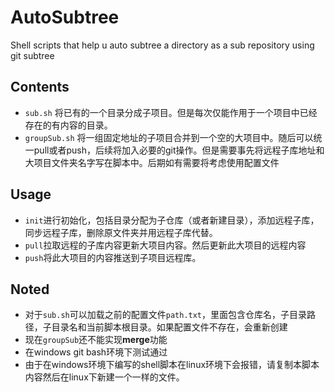 # AutoSubtree
Shell scripts that help u auto subtree a directory as a sub repository using git subtree

## Contents
- `sub.sh` 将已有的一个目录分成子项目。但是每次仅能作用于一个项目中已经存在的有内容的目录。
- `groupSub.sh` 
将一组固定地址的子项目合并到一个空的大项目中。随后可以统一pull或者push，后续将加入必要的git操作。但是需要事先将远程子库地址和大项目文件夹名字写在脚本中。后期如有需要将考虑使用配置文件

## Usage
- `init`进行初始化，包括目录分配为子仓库（或者新建目录），添加远程子库，同步远程子库，删除原文件夹并用远程子库代替。
- `pull`拉取远程的子库内容更新大项目内容。然后更新此大项目的远程内容
- `push`将此大项目的内容推送到子项目远程库。

## Noted
- 对于`sub.sh`可以加载之前的配置文件`path.txt`，里面包含仓库名，子目录路径，子目录名和当前脚本根目录。如果配置文件不存在，会重新创建
- 现在`groupSub`还不能实现**merge**功能
- 在windows git bash环境下测试通过
- 由于在windows环境下编写的shell脚本在linux环境下会报错，请复制本脚本内容然后在linux下新建一个一样的文件。

